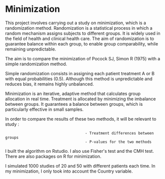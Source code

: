 # Minimization
This project involves carrying out a study on minimization, which is a randomization method.
Randomization is a statistical process in which a random mechanism assigns subjects to different groups.
It is widely used in the field of health and clinical health care.
The aim of randomization is to guarantee balance within each group, to enable group comparability, while remaining unpredictable.

The aim is to compare the minimization of Pocock SJ, Simon R (1975) with a simple randomization method.

Simple randomization consists in assigning each patient treatment A or B with equal probabilities (0.5).
Although this method is unpredictable and reduces bias, it remains highly unbalanced.

Minimization is an iterative, adaptive method that calculates group allocation in real time.
Treatment is allocated by minimizing the imbalance between groups.
It guarantees a balance between groups, which is particularly effective in small samples.

In order to compare the results of these two methods, it will be relevant to study :
                  
                                        - Treatment differences between groups
                                        - P-values for the two methods
I built the algorithm on Rstudio. I also use Fisher's test and the CMH test.
There are also packages on R for minimization.

I simulated 1000 studies of 20 and 50 with different patients each time.
In my minimization, I only took into account the Country variable.

